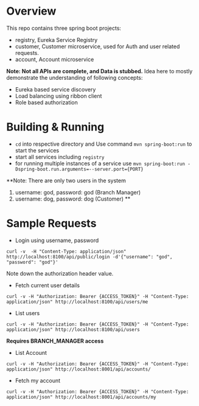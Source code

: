 # Overview

This repo contains three spring boot projects:
- registry, Eureka Service Registry
- customer, Customer microservice, used for Auth and user related requests.
- account, Account microservice

**Note: Not all APIs are complete, and Data is stubbed.**
Idea here to mostly demonstrate the understanding of following concepts:
- Eureka based service discovery
- Load balancing using ribbon client
- Role based authorization

# Building & Running
- `cd` into respective directory and Use command `mvn spring-boot:run` to start the services
- start all services including `registry`
- for running multiple instances of a service use `mvn spring-boot:run -Dspring-boot.run.arguments=--server.port={PORT}`

**Note: There are only two users in the system 
1. username: god, password: god (Branch Manager)
2. username: dog, password: dog (Customer)
**

# Sample Requests
- Login using username, password
```
curl -v  -H "Content-Type: application/json" http://localhost:8100/api/public/login -d'{"username": "god", "password": "god"}'
```
Note down the authorization header value.

- Fetch current user details
```
curl -v -H "Authorization: Bearer {ACCESS_TOKEN}" -H "Content-Type: application/json" http://localhost:8100/api/users/me
```

- List users
```
curl -v -H "Authorization: Bearer {ACCESS_TOKEN}" -H "Content-Type: application/json" http://localhost:8100/api/users
```
__Requires BRANCH_MANAGER access__

- List Account
```
curl -v -H "Authorization: Bearer {ACCESS_TOKEN}" -H "Content-Type: application/json" http://localhost:8001/api/accounts/
```

- Fetch my account
```
curl -v -H "Authorization: Bearer {ACCESS_TOKEN}" -H "Content-Type: application/json" http://localhost:8001/api/accounts/my
```
